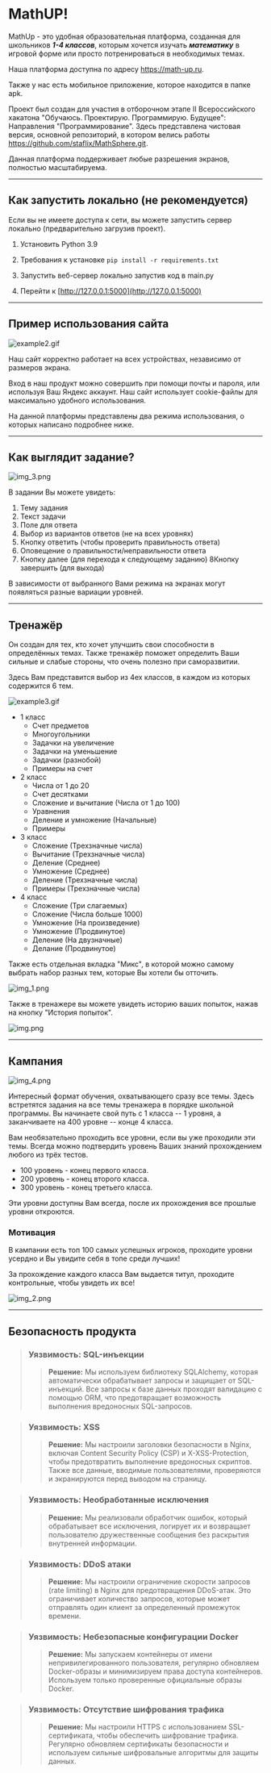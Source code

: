 # MathUP!


MathUp - это удобная образовательная платформа, созданная для школьников ***1-4 классов***, 
которым хочется изучать ***математику*** в игровой форме или просто потренироваться в необходимых темах.


Наша платформа доступна по адресу https://math-up.ru.

Также у нас есть мобильное приложение, которое находится в папке apk.

Проект был создан для участия в отборочном этапе II Всероссийского хакатона "Обучаюсь. Проектирую. Программирую. Будущее": Направления "Программирование". Здесь представлена чистовая версия, основной репозиторий, в котором велись работы https://github.com/staflix/MathSphere.git.

Данная платформа поддерживает любые разрешения экранов, полностью масштабируема.

---
## Как запустить локально (не рекомендуется)

Если вы не имеете доступа к сети, вы можете запустить сервер локально (предварительно загрузив проект).

1. Установить Python 3.9

2. Требования к установке
```pip install -r requirements.txt```

3. Запустить веб-сервер локально запустив код в main.py

4. Перейти к [http://127.0.0.1:5000](http://127.0.0.1:5000)

---
## Пример использования сайта

![example2.gif](readme_imgs/example2.gif)

Наш сайт корректно работает на всех устройствах, независимо от размеров экрана.

Вход в наш продукт можно совершить при помощи почты и пароля, или используя Ваш Яндекс аккаунт. Наш сайт использует cookie-файлы для максимально удобного использования.


На данной платформы представлены два режима использования, о которых написано подробнее ниже.

---
## Как выглядит задание?

![img_3.png](readme_imgs/img_3.png)

В задании Вы можете увидеть:
1. Тему задания
2. Текст задачи
3. Поле для ответа
4. Выбор из вариантов ответов (не на всех уровнях)
5. Кнопку ответить (чтобы проверить правильность ответа)
6. Оповещение о правильности/неправильности ответа
7. Кнопку далее (для перехода к следующему заданию)
8Кнопку завершить (для выхода)

В зависимости от выбранного Вами режима на экранах могут появляться разные вариации уровней.


---
## Тренажёр

Он создан для тех, кто хочет улучшить свои способности в определённых темах. Также тренажёр поможет определить Ваши сильные и слабые стороны, что очень полезно при саморазвитии.

Здесь Вам представится выбор из 4ех классов, в каждом из которых содержится 6 тем.

![example3.gif](readme_imgs/example3.gif)


* 1 класс
    + Счет предметов
    + Многоугольники
    + Задачки на увеличение
    + Задачки на уменьшение
    + Задачки (разнобой)
    + Примеры на счет
* 2 класс 
    + Числа от 1 до 20
    + Счет десятками
    + Сложение и вычитание (Числа от 1 до 100)
    + Уравнения
    + Деление и умножение (Начальные)
    + Примеры
* 3 класс 
    + Сложение (Трехзначные числа)
    + Вычитание (Трехзначные числа)
    + Деление (Среднее)
    + Умножение (Среднее)
    + Деление (Трехзначные числа)
    + Примеры (Трехзначные числа)
* 4 класс 
    + Сложение (Три слагаемых)
    + Сложение (Числа больше 1000)
    + Умножение (На произведение)
    + Умножение (Продвинутое)
    + Деление (На двузначные)
    + Делание (Продвинутое)

Также есть отдельная вкладка "Микс", в которой можно самому выбрать набор разных тем, которые Вы хотели бы отточить.

![img_1.png](readme_imgs/img_1.png)

Также в тренажере вы можете увидеть историю ваших попыток, нажав на кнопку "История попыток".

![img.png](readme_imgs/img.png)


---
## Кампания

![img_4.png](readme_imgs/img_4.png)

Интересный формат обучения, охватывающего сразу все темы. Здесь встретятся задания на все темы тренажера в порядке школьной программы.
Вы начинаете свой путь с 1 класса -- 1 уровня, а заканчиваете на 400 уровне -- конце 4 класса.

Вам необязательно проходить все уровни, если вы уже проходили эти темы. Всегда можно подтвердить уровень Ваших знаний прохождением любого из трёх тестов.
+ 100 уровень - конец первого класса.
+ 200 уровень - конец второго класса.
+ 300 уровень - конец третьего класса.

Эти уровни доступны Вам всегда, после их прохождения все прошлые уровни откроются.

### Мотивация

В кампании есть топ 100 самых успешных игроков, проходите уровни усердно и Вы увидите себя в топе среди лучших!

За прохождение каждого класса Вам выдается титул, проходите контрольные, чтобы увидеть их все!

![img_2.png](readme_imgs/img_2.png)

---

## Безопасность продукта

> ### Уязвимость: SQL-инъекции
>> **Решение:** Мы используем библиотеку SQLAlchemy, которая автоматически обрабатывает запросы и защищает от SQL-инъекций. Все запросы к базе данных проходят валидацию с помощью ORM, что предотвращает возможность выполнения вредоносных SQL-запросов.

> ### Уязвимость: XSS 
>> **Решение:** Мы настроили заголовки безопасности в Nginx, включая Content Security Policy (CSP) и X-XSS-Protection, чтобы предотвратить выполнение вредоносных скриптов. Также все данные, вводимые пользователями, проверяются и экранируются перед выводом на страницу.

> ### Уязвимость: Необработанные исключения
>> **Решение:** Мы реализовали обработчик ошибок, который обрабатывает все исключения, логирует их и возвращает пользователю дружественные сообщения без раскрытия внутренней информации.

>### Уязвимость: DDoS атаки
>> **Решение:** Мы настроили ограничение скорости запросов (rate limiting) в Nginx для предотвращения DDoS-атак. Это ограничивает количество запросов, которые может отправлять один клиент за определенный промежуток времени.

>### Уязвимость: Небезопасные конфигурации Docker
>> **Решение:** Мы запускаем контейнеры от имени непривилегированного пользователя, регулярно обновляем Docker-образы и минимизируем права доступа контейнеров. Используем только проверенные официальные образы Docker. 

>### Уязвимость: Отсутствие шифрования трафика
>>**Решение:** Мы настроили HTTPS с использованием SSL-сертификата, чтобы обеспечить шифрование трафика. Регулярно обновляем сертификаты безопасности и используем сильные шифровальные алгоритмы для защиты данных.

